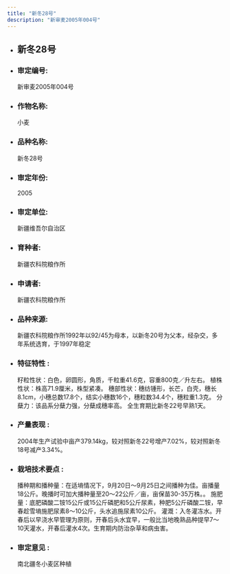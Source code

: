 ```yaml
---
title: "新冬28号"
description: "新审麦2005年004号"
---
```

* ## 新冬28号
* ###  审定编号:  
   新审麦2005年004号

*  ### 作物名称:  
   小麦

*   ###  品种名称: 
    新冬28号

*   ### 审定年份: 
    2005

*   ### 审定单位:  
    新疆维吾尔自治区

*   ### 育种者:  
    新疆农科院粮作所

*   ### 申请者:  
    新疆农科院粮作所

*   ### 品种来源:  
    新疆农科院粮作所1992年以92/45为母本，以新冬20号为父本，经杂交，多年系统选育，于1997年稳定

*   ### 特征特性 : 
    籽粒性状：白色，卵圆形，角质，千粒重41.6克，容重800克／升左右。
植株性状：株高71.9厘米，株型紧凑。
穗部性状：穗纺锺形，长芒，白壳，穗长8.1cm，小穗总数17.8个，结实小穗数16个，穗粒数34.4个，穗粒重1.3克。
分蘖力：该品系分蘖力强，分蘖成穗率高。
全生育期比新冬22号早熟1天。

*   ### 产量表现 : 
    2004年生产试验中亩产379.14kg，较对照新冬22号增产7.02%，较对照新冬18号减产3.34%。

*   ### 栽培技术要点 : 
    播种期和播种量：在适墒情况下，9月20日～9月25日之间播种为佳。亩播量18公斤。晚播时可加大播种量至20～22公斤／亩，亩保苗30-35万株。。
施肥量：底肥磷酸二铵15公斤或15公斤磷肥和5公斤尿素，种肥5公斤磷酸二铵，早春趁雪墒施肥尿素8～10公斤，头水追施尿素10公斤。
灌溉：入冬灌冻水。开春后以早浇水早管理为原则，开春后头水宜早，一般比当地晚熟品种提早7～10天灌水，开春后灌水4次。生育期内防治杂草和病虫害。

*   ### 审定意见 : 
    南北疆冬小麦区种植
